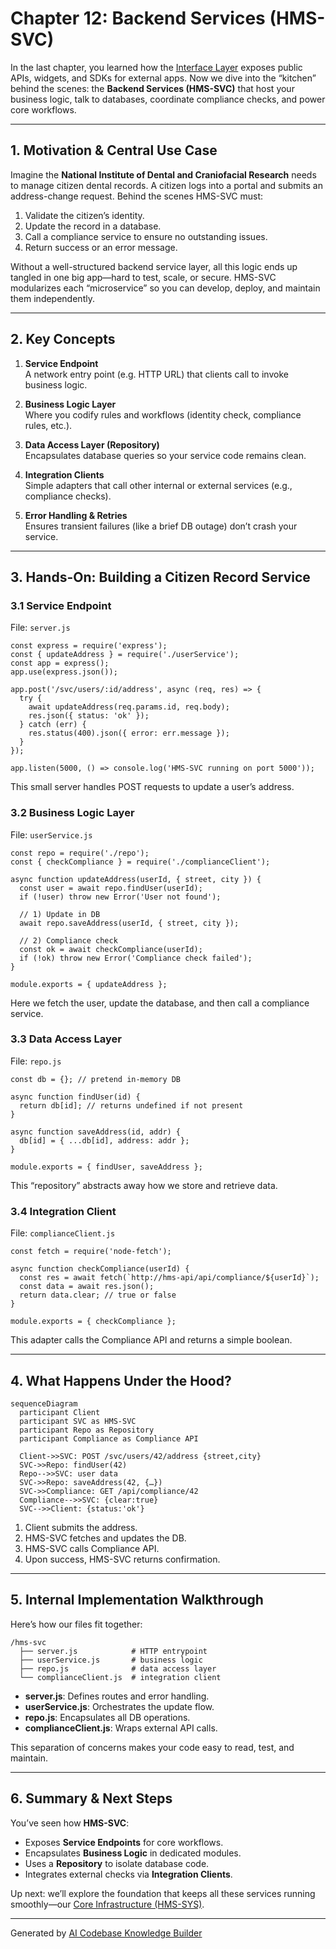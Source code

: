 # Chapter 12: Backend Services (HMS-SVC)

In the last chapter, you learned how the [Interface Layer](11_interface_layer_.md) exposes public APIs, widgets, and SDKs for external apps. Now we dive into the “kitchen” behind the scenes: the **Backend Services (HMS-SVC)** that host your business logic, talk to databases, coordinate compliance checks, and power core workflows.

---

## 1. Motivation & Central Use Case

Imagine the **National Institute of Dental and Craniofacial Research** needs to manage citizen dental records. A citizen logs into a portal and submits an address-change request. Behind the scenes HMS-SVC must:  
1. Validate the citizen’s identity.  
2. Update the record in a database.  
3. Call a compliance service to ensure no outstanding issues.  
4. Return success or an error message.

Without a well-structured backend service layer, all this logic ends up tangled in one big app—hard to test, scale, or secure. HMS-SVC modularizes each “microservice” so you can develop, deploy, and maintain them independently.

---

## 2. Key Concepts

1. **Service Endpoint**  
   A network entry point (e.g. HTTP URL) that clients call to invoke business logic.

2. **Business Logic Layer**  
   Where you codify rules and workflows (identity check, compliance rules, etc.).

3. **Data Access Layer (Repository)**  
   Encapsulates database queries so your service code remains clean.

4. **Integration Clients**  
   Simple adapters that call other internal or external services (e.g., compliance checks).

5. **Error Handling & Retries**  
   Ensures transient failures (like a brief DB outage) don’t crash your service.

---

## 3. Hands-On: Building a Citizen Record Service

### 3.1 Service Endpoint

File: `server.js`
```
const express = require('express');
const { updateAddress } = require('./userService');
const app = express();
app.use(express.json());

app.post('/svc/users/:id/address', async (req, res) => {
  try {
    await updateAddress(req.params.id, req.body);
    res.json({ status: 'ok' });
  } catch (err) {
    res.status(400).json({ error: err.message });
  }
});

app.listen(5000, () => console.log('HMS-SVC running on port 5000'));
```
This small server handles POST requests to update a user’s address.

### 3.2 Business Logic Layer

File: `userService.js`
```
const repo = require('./repo');
const { checkCompliance } = require('./complianceClient');

async function updateAddress(userId, { street, city }) {
  const user = await repo.findUser(userId);
  if (!user) throw new Error('User not found');

  // 1) Update in DB
  await repo.saveAddress(userId, { street, city });

  // 2) Compliance check
  const ok = await checkCompliance(userId);
  if (!ok) throw new Error('Compliance check failed');
}

module.exports = { updateAddress };
```
Here we fetch the user, update the database, and then call a compliance service.

### 3.3 Data Access Layer

File: `repo.js`
```
const db = {}; // pretend in-memory DB

async function findUser(id) {
  return db[id]; // returns undefined if not present
}

async function saveAddress(id, addr) {
  db[id] = { ...db[id], address: addr };
}

module.exports = { findUser, saveAddress };
```
This “repository” abstracts away how we store and retrieve data.

### 3.4 Integration Client

File: `complianceClient.js`
```
const fetch = require('node-fetch');

async function checkCompliance(userId) {
  const res = await fetch(`http://hms-api/api/compliance/${userId}`);
  const data = await res.json();
  return data.clear; // true or false
}

module.exports = { checkCompliance };
```
This adapter calls the Compliance API and returns a simple boolean.

---

## 4. What Happens Under the Hood?

```mermaid
sequenceDiagram
  participant Client
  participant SVC as HMS-SVC
  participant Repo as Repository
  participant Compliance as Compliance API

  Client->>SVC: POST /svc/users/42/address {street,city}
  SVC->>Repo: findUser(42)
  Repo-->>SVC: user data
  SVC->>Repo: saveAddress(42, {…})
  SVC->>Compliance: GET /api/compliance/42
  Compliance-->>SVC: {clear:true}
  SVC-->>Client: {status:'ok'}
```

1. Client submits the address.  
2. HMS-SVC fetches and updates the DB.  
3. HMS-SVC calls Compliance API.  
4. Upon success, HMS-SVC returns confirmation.

---

## 5. Internal Implementation Walkthrough

Here’s how our files fit together:

```
/hms-svc
  ├── server.js            # HTTP entrypoint
  ├── userService.js       # business logic
  ├── repo.js              # data access layer
  └── complianceClient.js  # integration client
```

- **server.js**: Defines routes and error handling.  
- **userService.js**: Orchestrates the update flow.  
- **repo.js**: Encapsulates all DB operations.  
- **complianceClient.js**: Wraps external API calls.

This separation of concerns makes your code easy to read, test, and maintain.

---

## 6. Summary & Next Steps

You’ve seen how **HMS-SVC**:

- Exposes **Service Endpoints** for core workflows.  
- Encapsulates **Business Logic** in dedicated modules.  
- Uses a **Repository** to isolate database code.  
- Integrates external checks via **Integration Clients**.  

Up next: we’ll explore the foundation that keeps all these services running smoothly—our [Core Infrastructure (HMS-SYS)](13_core_infrastructure__hms_sys__.md).

---

Generated by [AI Codebase Knowledge Builder](https://github.com/The-Pocket/Tutorial-Codebase-Knowledge)